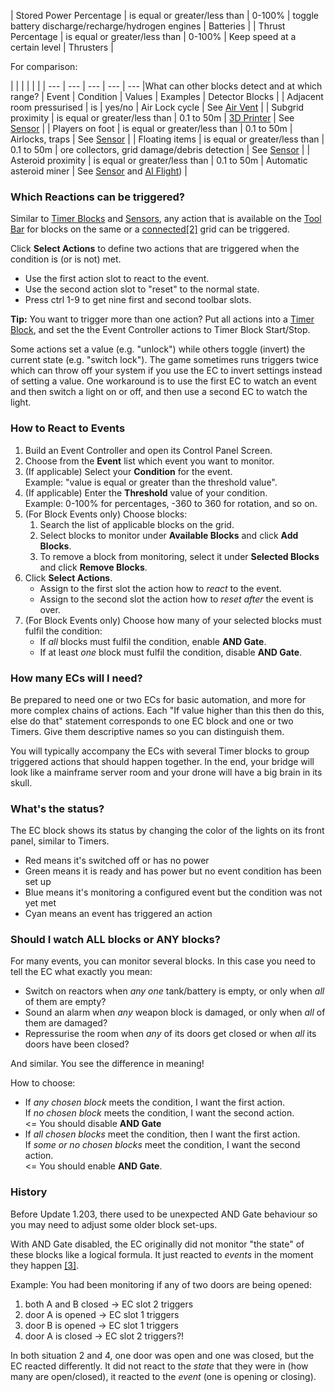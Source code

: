 | Stored Power Percentage | is equal or greater/less than | 0-100% | toggle battery discharge/recharge/hydrogen engines | Batteries |
| Thrust Percentage | is equal or greater/less than | 0-100% | Keep speed at a certain level | Thrusters |

For comparison:

|     |     |     |     |     |
| --- | --- | --- | --- | --- |What can other blocks detect and at which range?
| Event | Condition | Values | Examples | Detector Blocks |
| Adjacent room pressurised | is  | yes/no | Air Lock cycle | See [Air Vent](https://spaceengineers.wiki.gg/wiki/Air_Vent "Air Vent") |
| Subgrid proximity | is equal or greater/less than | 0.1 to 50m | [3D Printer](https://spaceengineers.wiki.gg/wiki/3D_Printer "3D Printer") | See [Sensor](https://spaceengineers.wiki.gg/wiki/Sensor "Sensor") |
| Players on foot | is equal or greater/less than | 0.1 to 50m | Airlocks, traps | See [Sensor](https://spaceengineers.wiki.gg/wiki/Sensor "Sensor") |
| Floating items | is equal or greater/less than | 0.1 to 50m | ore collectors, grid damage/debris detection | See [Sensor](https://spaceengineers.wiki.gg/wiki/Sensor "Sensor") |
| Asteroid proximity | is equal or greater/less than | 0.1 to 50m | Automatic asteroid miner | See [Sensor](https://spaceengineers.wiki.gg/wiki/Sensor "Sensor") and [AI Flight](https://spaceengineers.wiki.gg/wiki/AI_Flight "AI Flight")) |

### Which Reactions can be triggered?

Similar to [Timer Blocks](https://spaceengineers.wiki.gg/wiki/Timer_Block "Timer Block") and [Sensors](https://spaceengineers.wiki.gg/wiki/Sensor "Sensor"), any action that is available on the [Tool Bar](https://spaceengineers.wiki.gg/wiki/Tool_Bar "Tool Bar") for blocks on the same or a [connected](https://spaceengineers.wiki.gg/wiki/Connector "Connector")[\[2\]](#cite_note-2) grid can be triggered.

Click **Select Actions** to define two actions that are triggered when the condition is (or is not) met.

*   Use the first action slot to react to the event.
*   Use the second action slot to "reset" to the normal state.
*   Press ctrl 1-9 to get nine first and second toolbar slots.

**Tip:** You want to trigger more than one action? Put all actions into a [Timer Block](https://spaceengineers.wiki.gg/wiki/Timer_Block "Timer Block"), and set the the Event Controller actions to Timer Block Start/Stop.

Some actions set a value (e.g. "unlock") while others toggle (invert) the current state (e.g. "switch lock"). The game sometimes runs triggers twice which can throw off your system if you use the EC to invert settings instead of setting a value. One workaround is to use the first EC to watch an event and then switch a light on or off, and then use a second EC to watch the light.

### How to React to Events

1.  Build an Event Controller and open its Control Panel Screen.
2.  Choose from the **Event** list which event you want to monitor.
3.  (If applicable) Select your **Condition** for the event.  
    Example: "value is equal or greater than the threshold value".
4.  (If applicable) Enter the **Threshold** value of your condition.  
    Example: 0-100% for percentages, -360 to 360 for rotation, and so on.
5.  (For Block Events only) Choose blocks:
    1.  Search the list of applicable blocks on the grid.
    2.  Select blocks to monitor under **Available Blocks** and click **Add Blocks**.
    3.  To remove a block from monitoring, select it under **Selected Blocks** and click **Remove Blocks**.
6.  Click **Select Actions**.
    *   Assign to the first slot the action how to _react_ to the event.
    *   Assign to the second slot the action how to _reset after_ the event is over.
7.  (For Block Events only) Choose how many of your selected blocks must fulfil the condition:
    *   If _all_ blocks must fulfil the condition, enable **AND Gate**.
    *   If at least _one_ block must fulfil the condition, disable **AND Gate**.

### How many ECs will I need?

Be prepared to need one or two ECs for basic automation, and more for more complex chains of actions. Each "If value higher than this then do this, else do that" statement corresponds to one EC block and one or two Timers. Give them descriptive names so you can distinguish them.

You will typically accompany the ECs with several Timer blocks to group triggered actions that should happen together. In the end, your bridge will look like a mainframe server room and your drone will have a big brain in its skull.

### What's the status?

The EC block shows its status by changing the color of the lights on its front panel, similar to Timers.

*   Red means it's switched off or has no power
*   Green means it is ready and has power but no event condition has been set up
*   Blue means it's monitoring a configured event but the condition was not yet met
*   Cyan means an event has triggered an action

### Should I watch ALL blocks or ANY blocks?

For many events, you can monitor several blocks. In this case you need to tell the EC what exactly you mean:

*   Switch on reactors when _any one_ tank/battery is empty, or only when _all_ of them are empty?
*   Sound an alarm when _any_ weapon block is damaged, or only when _all_ of them are damaged?
*   Repressurise the room when _any_ of its doors get closed or when _all_ its doors have been closed?

And similar. You see the difference in meaning!

How to choose:

*   If _any chosen block_ meets the condition, I want the first action.  
    If _no chosen block_ meets the condition, I want the second action.  
    <= You should disable **AND Gate**
*   If _all chosen blocks_ meet the condition, then I want the first action.  
    If _some or no chosen blocks_ meet the condition, I want the second action.  
    <= You should enable **AND Gate**.

### History

Before Update 1.203, there used to be unexpected AND Gate behaviour so you may need to adjust some older block set-ups.

With AND Gate disabled, the EC originally did not monitor "the state" of these blocks like a logical formula. It just reacted to _events_ in the moment they happen [\[3\]](#cite_note-3).

Example: You had been monitoring if any of two doors are being opened:

1.  both A and B closed -> EC slot 2 triggers
2.  door A is opened -> EC slot 1 triggers
3.  door B is opened -> EC slot 1 triggers
4.  door A is closed -> EC slot 2 triggers?!

In both situation 2 and 4, one door was open and one was closed, but the EC reacted differently. It did not react to the _state_ that they were in (how many are open/closed), it reacted to the _event_ (one is opening or closing).
